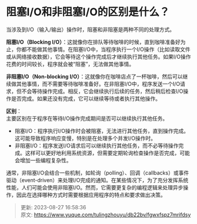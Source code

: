 # 阻塞I/O和非阻塞I/O的区别是什么？

当涉及到I/O（输入/输出）操作时，阻塞和非阻塞是两种不同的处理方式。

**阻塞I/O（Blocking I/O）**：这就像你在排队等待咖啡的时候，直到咖啡准备好为止，你都不能做其他事情。在阻塞I/O中，当程序执行一个I/O操作（比如读取文件或从网络接收数据），它会等待这个操作完成后才继续执行其他任务。如果I/O操作花费的时间较长，程序就会被“阻塞”，无法做其他事情。

**非阻塞I/O（Non-blocking I/O）**：这就像你在咖啡店点了一杯咖啡，然后可以继续做其他事情，而不需要等待咖啡准备好。在非阻塞I/O中，程序发送一个I/O请求，但不会等待操作完成。相反，它会继续执行后续的任务，然后稍后检查I/O操作是否完成。如果还没有完成，它可以继续等待或者执行其他操作。

**区别**：  
主要区别在于程序在等待I/O操作完成期间是否可以继续执行其他任务。

+  阻塞I/O：程序执行I/O操作时会被阻塞，无法进行其他任务，直到操作完成。这可能导致程序响应变慢，特别是在处理多个并发I/O操作时。 
+  非阻塞I/O：程序发送I/O请求后可以继续执行其他任务，而不必等待操作完成。这样可以更好地利用系统资源，但需要定期轮询检查操作是否完成，可能会增加一些编程复杂性。 

通常，非阻塞I/O会结合一些机制，如轮询（polling）、回调（callbacks）或事件驱动（event-driven）来处理I/O完成的通知。在某些情况下，为了充分发挥系统性能，人们可能会使用非阻塞I/O。然而，它需要更复杂的编程逻辑来处理异步操作，因此在选择哪种方式时需要根据应用程序的特点和要求做出决策。



> 更新: 2023-08-27 16:58:36  
> 原文: <https://www.yuque.com/tulingzhouyu/db22bv/fgwxfspz7mrifdsy>